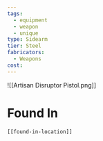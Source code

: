 ```yaml
---
tags:
  - equipment
  - weapon
  - unique
type: Sidearm
tier: Steel
fabricators:
  - Weapons
cost:
---
```

![[Artisan Disruptor Pistol.png]]
# Found In
```meta-bind-embed
[[found-in-location]]
```